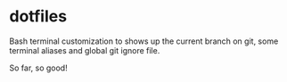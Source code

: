 # dotfiles
Bash terminal customization to shows up the current branch on git, some terminal aliases and global git ignore file. 

So far, so good!
